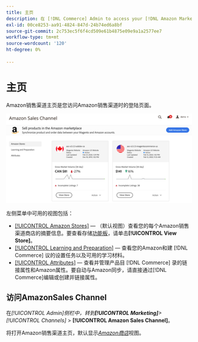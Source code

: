```yaml
---
title: 主页
description: 在 [!DNL Commerce] Admin to access your [!DNL Amazon Marketplace] 列表和活动中使用Amazon销售渠道主页。
exl-id: 00ce8253-aa91-4824-847d-24b74ed6a8bf
source-git-commit: 2c753ec5f6f4cd509e61b4875e09e9a1a2577ee7
workflow-type: tm+mt
source-wordcount: '120'
ht-degree: 0%

---
```


# 主页

Amazon销售渠道主页是您访问Amazon销售渠道时的登陆页面。

![Amazon销售渠道主页](assets/amazon-sales-channel-home-tabs.png)

左侧菜单中可用的视图包括：

- [[!UICONTROL Amazon Stores]](./managing-stores.md)  — （默认视图）查看您的每个Amazon销售渠道商店的摘要信息。要查看存储[功能板](./amazon-store-dashboard.md)，请单击&#x200B;**[!UICONTROL View Store]**。
- [[!UICONTROL Learning and Preparation]](./learning-preparation.md)  — 查看您的Amazon和建 [!DNL Commerce] 议的设置任务以及可用的学习材料。
- [[!UICONTROL Attributes]](./managing-attributes.md)  — 查看并管理产品目 [!DNL Commerce] 录的链接属性和Amazon属性。要自动与Amazon同步，请直接通过[!DNL Commerce]编辑或创建并链接属性。

## 访问AmazonSales Channel

在&#x200B;_[!UICONTROL Admin]_侧栏中，转到&#x200B;**[!UICONTROL Marketing]**>_[!UICONTROL Channels]_ > **[!UICONTROL Amazon Sales Channel]**。

将打开Amazon销售渠道主页，默认显示&#x200B;[_Amazon商店_](./managing-stores.md)&#x200B;视图。

